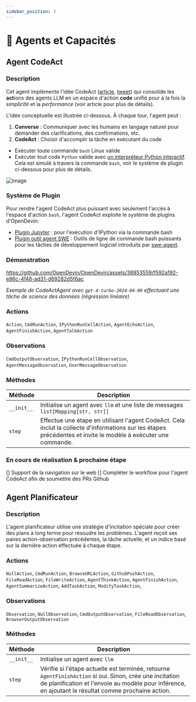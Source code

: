 ```yaml
---
sidebar_position: 3
---
```


# 🧠 Agents et Capacités

## Agent CodeAct

### Description

Cet agent implémente l'idée CodeAct ([article](https://arxiv.org/abs/2402.01030), [tweet](https://twitter.com/xingyaow_/status/1754556835703751087)) qui consolide les **act**ions des agents LLM en un espace d'action **code** unifié pour à la fois la _simplicité_ et la _performance_ (voir article pour plus de détails).

L'idée conceptuelle est illustrée ci-dessous. À chaque tour, l'agent peut :

1. **Converse** : Communiquer avec les humains en langage naturel pour demander des clarifications, des confirmations, etc.
2. **CodeAct** : Choisir d'accomplir la tâche en exécutant du code

- Exécuter toute commande `bash` Linux valide
- Exécuter tout code `Python` valide avec [un interpréteur Python interactif](https://ipython.org/). Cela est simulé à travers la commande `bash`, voir le système de plugin ci-dessous pour plus de détails.

![image](https://github.com/OpenDevin/OpenDevin/assets/38853559/92b622e3-72ad-4a61-8f41-8c040b6d5fb3)

### Système de Plugin

Pour rendre l'agent CodeAct plus puissant avec seulement l'accès à l'espace d'action `bash`, l'agent CodeAct exploite le système de plugins d'OpenDevin:

- [Plugin Jupyter](https://github.com/OpenDevin/OpenDevin/tree/main/opendevin/runtime/plugins/jupyter) : pour l'exécution d'IPython via la commande bash
- [Plugin outil agent SWE](https://github.com/OpenDevin/OpenDevin/tree/main/opendevin/runtime/plugins/swe_agent_commands) : Outils de ligne de commande bash puissants pour les tâches de développement logiciel introduits par [swe-agent](https://github.com/princeton-nlp/swe-agent).

### Démonstration

https://github.com/OpenDevin/OpenDevin/assets/38853559/f592a192-e86c-4f48-ad31-d69282d5f6ac

_Exemple de CodeActAgent avec `gpt-4-turbo-2024-04-09` effectuant une tâche de science des données (régression linéaire)_

### Actions

`Action`,
`CmdRunAction`,
`IPythonRunCellAction`,
`AgentEchoAction`,
`AgentFinishAction`,
`AgentTalkAction`

### Observations

`CmdOutputObservation`,
`IPythonRunCellObservation`,
`AgentMessageObservation`,
`UserMessageObservation`

### Méthodes

| Méthode          | Description                                                                                                                                     |
| ---------------- | ----------------------------------------------------------------------------------------------------------------------------------------------- |
| `__init__`       | Initialise un agent avec `llm` et une liste de messages `list[Mapping[str, str]]`                                                                |
| `step`           | Effectue une étape en utilisant l'agent CodeAct. Cela inclut la collecte d'informations sur les étapes précédentes et invite le modèle à exécuter une commande. |

### En cours de réalisation & prochaine étape

[] Support de la navigation sur le web
[] Compléter le workflow pour l'agent CodeAct afin de soumettre des PRs Github

## Agent Planificateur

### Description

L'agent planificateur utilise une stratégie d'incitation spéciale pour créer des plans à long terme pour résoudre les problèmes.
L'agent reçoit ses paires action-observation précédentes, la tâche actuelle, et un indice basé sur la dernière action effectuée à chaque étape.

### Actions

`NullAction`,
`CmdRunAction`,
`BrowseURLAction`,
`GithubPushAction`,
`FileReadAction`,
`FileWriteAction`,
`AgentThinkAction`,
`AgentFinishAction`,
`AgentSummarizeAction`,
`AddTaskAction`,
`ModifyTaskAction`,

### Observations

`Observation`,
`NullObservation`,
`CmdOutputObservation`,
`FileReadObservation`,
`BrowserOutputObservation`

### Méthodes

| Méthode          | Description                                                                                                                                                                               |
| ---------------- | ----------------------------------------------------------------------------------------------------------------------------------------------------------------------------------------- |
| `__init__`       | Initialise un agent avec `llm`                                                                                                                                                           |
| `step`           | Vérifie si l'étape actuelle est terminée, retourne `AgentFinishAction` si oui. Sinon, crée une incitation de planification et l'envoie au modèle pour inférence, en ajoutant le résultat comme prochaine action. |
